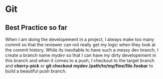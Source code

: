 # Git

## Best Practice so far
When I am doing the developement in a project, I always make too many commit so that the reviewer can not really get my logic when they look at the commit history. 
While its inevitable to have such a messy dev branch, I create a branch name *mydev* so that I can have my dirty developement in this branch and when it comes to a push, I checkout to the target branch and **cherry-pick** or **git checkout mydev /path/to/my/fine/file.foobar** to build a beautiful push branch.
